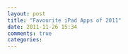 ```yaml
---
layout: post
title: "Favourite iPad Apps of 2011"
date: 2011-11-26 15:34
comments: true
categories: 
---
```

